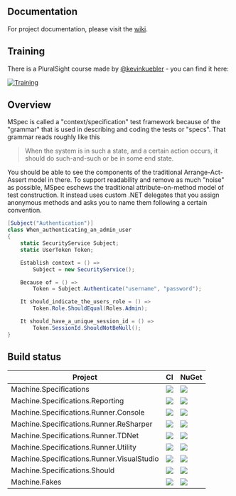 ## Documentation

For project documentation, please visit the [wiki](https://github.com/machine/machine.specifications/wiki).

## Training

There is a PluralSight course made by [@kevinkuebler](https://github.com/kevinkuebler) - you can find it here:

[![Training](https://www.pluralsight.com/content/dam/pluralsight/newsroom/brand-assets/logos/pluralsight-logo-hor-black-1@2x.png)](https://www.pluralsight.com/courses/expressive-testing-dotnet-mspec)


## Overview
MSpec is called a "context/specification" test framework because of the "grammar" that is used in describing and coding the tests or "specs". That grammar reads roughly like this

> When the system is in such a state, and a certain action occurs, it should do such-and-such or be in some end state.

You should be able to see the components of the traditional Arrange-Act-Assert model in there. To support readability and remove as much "noise" as possible, MSpec eschews the traditional attribute-on-method model of test construction. It instead uses custom .NET delegates that you assign anonymous methods and asks you to name them following a certain convention.

```csharp
[Subject("Authentication")]
class When_authenticating_an_admin_user
{
    static SecurityService Subject;
    static UserToken Token;

    Establish context = () => 
        Subject = new SecurityService();

    Because of = () =>
        Token = Subject.Authenticate("username", "password");

    It should_indicate_the_users_role = () =>
        Token.Role.ShouldEqual(Roles.Admin);

    It should_have_a_unique_session_id = () =>
        Token.SessionId.ShouldNotBeNull();
}
```

## Build status

Project | CI | NuGet
-- | -- | --
Machine.Specifications | [![](https://img.shields.io/appveyor/ci/machine-specifications/machine-specifications.svg)](https://ci.appveyor.com/project/machine-specifications/machine-specifications) | [![](https://img.shields.io/nuget/v/Machine.Specifications.svg)](https://www.nuget.org/packages/machine.specifications)
Machine.Specifications.Reporting | [![](https://img.shields.io/appveyor/ci/machine-specifications/machine-specifications-reporting.svg)](https://ci.appveyor.com/project/machine-specifications/machine-specifications-reporting) | [![](https://img.shields.io/nuget/v/Machine.Specifications.Reporting.svg)](https://www.nuget.org/packages/machine.specifications.reporting)
Machine.Specifications.Runner.Console | [![](https://img.shields.io/appveyor/ci/machine-specifications/machine-specifications-runner-console.svg)](https://ci.appveyor.com/project/machine-specifications/machine-specifications-runner-console) | [![](https://img.shields.io/nuget/v/Machine.Specifications.Runner.Console.svg)](https://www.nuget.org/packages/machine.specifications.runner.console)
Machine.Specifications.Runner.ReSharper | [![](https://img.shields.io/appveyor/ci/machine-specifications/machine-specifications-runner-resharper.svg)](https://ci.appveyor.com/project/machine-specifications/machine-specifications-runner.resharper) | [![](https://img.shields.io/resharper/v/Machine.Specifications.Runner.Resharper9.svg)](https://resharper-plugins.jetbrains.com/packages/Machine.Specifications.Runner.Resharper9)
Machine.Specifications.Runner.TDNet | [![](https://img.shields.io/appveyor/ci/machine-specifications/machine-specifications-runner-tdnet.svg)](https://ci.appveyor.com/project/machine-specifications/machine-specifications-runner.tdnet) | [![](https://img.shields.io/nuget/v/Machine.Specifications.Runner.TDNet.svg)](https://www.nuget.org/packages/machine.specifications.runner.tdnet)
Machine.Specifications.Runner.Utility | [![](https://img.shields.io/appveyor/ci/machine-specifications/machine-specifications-runner-utility.svg)](https://ci.appveyor.com/project/machine-specifications/machine-specifications-runner-utility) | [![](https://img.shields.io/nuget/v/Machine.Specifications.Runner.Utility.svg)](https://www.nuget.org/packages/machine.specifications.runner.utility)
Machine.Specifications.Runner.VisualStudio | [![](https://img.shields.io/appveyor/ci/machine-specifications/machine-vstestadapter.svg)](https://ci.appveyor.com/project/machine-specifications/machine-vstestadapter) | [![](https://img.shields.io/nuget/v/Machine.Specifications.Runner.VisualStudio.svg)](https://www.nuget.org/packages/machine.specifications.runner.visualstudio)
Machine.Specifications.Should | [![](https://img.shields.io/appveyor/ci/machine-specifications/machine-specifications-should.svg)](https://ci.appveyor.com/project/machine-specifications/machine-specifications-should) | [![](https://img.shields.io/nuget/v/Machine.Specifications.Should.svg)](https://www.nuget.org/packages/machine.specifications.should)
Machine.Fakes | [![](https://img.shields.io/appveyor/ci/machine-specifications/machine-fakes.svg)](https://ci.appveyor.com/project/machine-specifications/machine-fakes) | [![](https://img.shields.io/nuget/v/Machine.Fakes.svg)](https://www.nuget.org/packages/machine.fakes)
